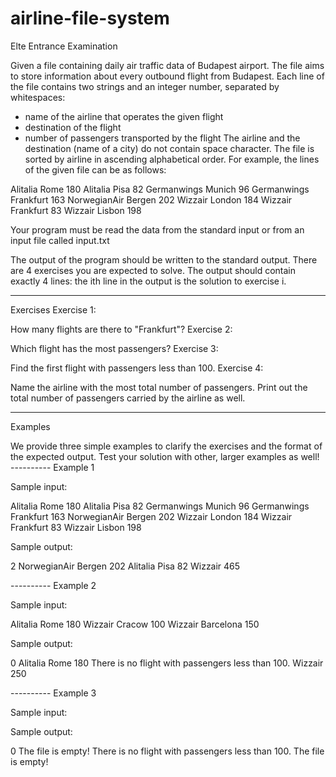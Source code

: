 # airline-file-system

Elte Entrance Examination

Given a file containing daily air traffic data of Budapest airport. The file aims to store information about every outbound flight from Budapest. Each line of the file contains two strings and an integer number, separated by whitespaces:
- name of the airline that operates the given flight
- destination of the flight
- number of passengers transported by the flight
The airline and the destination (name of a city) do not contain space character. The file is sorted by airline in ascending alphabetical order.
For example, the lines of the given file can be as follows:

Alitalia Rome 180
Alitalia Pisa 82
Germanwings Munich 96
Germanwings Frankfurt 163
NorwegianAir Bergen 202
Wizzair London 184
Wizzair Frankfurt 83
Wizzair Lisbon 198

Your program must be read the data from the standard input or from an input file called input.txt

The output of the program should be written to the standard output. There are 4 exercises you are expected to solve. The output should contain exactly 4 lines: the ith line in the output is the solution to exercise i.

--------------------------------------------------------------------------------
Exercises
Exercise 1:

How many flights are there to "Frankfurt"?
Exercise 2:

Which flight has the most passengers?
Exercise 3:

Find the first flight with passengers less than 100.
Exercise 4:

Name the airline with the most total number of passengers. Print out the total number of passengers carried by the airline as well.

--------------------------------------------------------------------------------
Examples

We provide three simple examples to clarify the exercises and the format of the expected output. Test your solution with other, larger examples as well!
---------- Example 1

Sample input:

Alitalia  Rome	180
Alitalia  Pisa 82
Germanwings Munich   96
Germanwings  Frankfurt 163
NorwegianAir  Bergen  202
Wizzair London 184
Wizzair Frankfurt 83
Wizzair Lisbon 198

Sample output:

2
NorwegianAir Bergen 202
Alitalia Pisa 82
Wizzair 465

---------- Example 2

Sample input:

Alitalia  Rome	180
Wizzair	  Cracow	100
Wizzair Barcelona 150

Sample output:

0
Alitalia Rome 180
There is no flight with passengers less than 100.
Wizzair 250

---------- Example 3

Sample input:

 

Sample output:

0
The file is empty!
There is no flight with passengers less than 100.
The file is empty!
